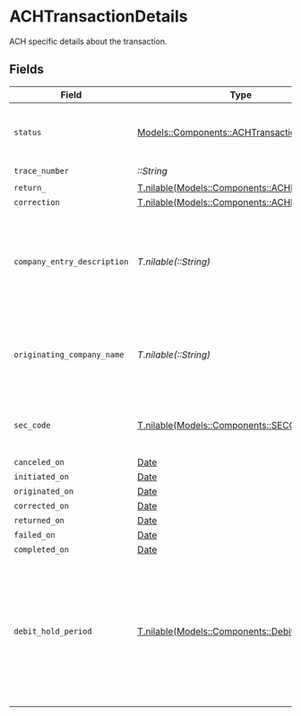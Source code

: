 # ACHTransactionDetails

ACH specific details about the transaction.


## Fields

| Field                                                                                                                                       | Type                                                                                                                                        | Required                                                                                                                                    | Description                                                                                                                                 | Example                                                                                                                                     |
| ------------------------------------------------------------------------------------------------------------------------------------------- | ------------------------------------------------------------------------------------------------------------------------------------------- | ------------------------------------------------------------------------------------------------------------------------------------------- | ------------------------------------------------------------------------------------------------------------------------------------------- | ------------------------------------------------------------------------------------------------------------------------------------------- |
| `status`                                                                                                                                    | [Models::Components::ACHTransactionStatus](../../models/shared/achtransactionstatus.md)                                                     | :heavy_check_mark:                                                                                                                          | Status of a transaction within the ACH lifecycle.                                                                                           |                                                                                                                                             |
| `trace_number`                                                                                                                              | *::String*                                                                                                                                  | :heavy_check_mark:                                                                                                                          | N/A                                                                                                                                         | 124782618117                                                                                                                                |
| `return_`                                                                                                                                   | [T.nilable(Models::Components::ACHException)](../../models/shared/achexception.md)                                                          | :heavy_minus_sign:                                                                                                                          | N/A                                                                                                                                         |                                                                                                                                             |
| `correction`                                                                                                                                | [T.nilable(Models::Components::ACHException)](../../models/shared/achexception.md)                                                          | :heavy_minus_sign:                                                                                                                          | N/A                                                                                                                                         |                                                                                                                                             |
| `company_entry_description`                                                                                                                 | *T.nilable(::String)*                                                                                                                       | :heavy_minus_sign:                                                                                                                          | An optional override of the default NACHA company entry description for a transfer.                                                         | Gym dues                                                                                                                                    |
| `originating_company_name`                                                                                                                  | *T.nilable(::String)*                                                                                                                       | :heavy_minus_sign:                                                                                                                          | An optional override of the default NACHA company name for a transfer.                                                                      | Whole Body Fit                                                                                                                              |
| `sec_code`                                                                                                                                  | [T.nilable(Models::Components::SECCode)](../../models/shared/seccode.md)                                                                    | :heavy_minus_sign:                                                                                                                          | Code used to identify the ACH authorization method.                                                                                         |                                                                                                                                             |
| `canceled_on`                                                                                                                               | [Date](https://ruby-doc.org/stdlib-2.6.1/libdoc/date/rdoc/Date.html)                                                                        | :heavy_minus_sign:                                                                                                                          | N/A                                                                                                                                         |                                                                                                                                             |
| `initiated_on`                                                                                                                              | [Date](https://ruby-doc.org/stdlib-2.6.1/libdoc/date/rdoc/Date.html)                                                                        | :heavy_minus_sign:                                                                                                                          | N/A                                                                                                                                         |                                                                                                                                             |
| `originated_on`                                                                                                                             | [Date](https://ruby-doc.org/stdlib-2.6.1/libdoc/date/rdoc/Date.html)                                                                        | :heavy_minus_sign:                                                                                                                          | N/A                                                                                                                                         |                                                                                                                                             |
| `corrected_on`                                                                                                                              | [Date](https://ruby-doc.org/stdlib-2.6.1/libdoc/date/rdoc/Date.html)                                                                        | :heavy_minus_sign:                                                                                                                          | N/A                                                                                                                                         |                                                                                                                                             |
| `returned_on`                                                                                                                               | [Date](https://ruby-doc.org/stdlib-2.6.1/libdoc/date/rdoc/Date.html)                                                                        | :heavy_minus_sign:                                                                                                                          | N/A                                                                                                                                         |                                                                                                                                             |
| `failed_on`                                                                                                                                 | [Date](https://ruby-doc.org/stdlib-2.6.1/libdoc/date/rdoc/Date.html)                                                                        | :heavy_minus_sign:                                                                                                                          | N/A                                                                                                                                         |                                                                                                                                             |
| `completed_on`                                                                                                                              | [Date](https://ruby-doc.org/stdlib-2.6.1/libdoc/date/rdoc/Date.html)                                                                        | :heavy_minus_sign:                                                                                                                          | N/A                                                                                                                                         |                                                                                                                                             |
| `debit_hold_period`                                                                                                                         | [T.nilable(Models::Components::DebitHoldPeriod)](../../models/shared/debitholdperiod.md)                                                    | :heavy_minus_sign:                                                                                                                          | An optional override of your default ACH hold period in banking days. The hold period must be longer than or equal to your default setting. | 2-days                                                                                                                                      |